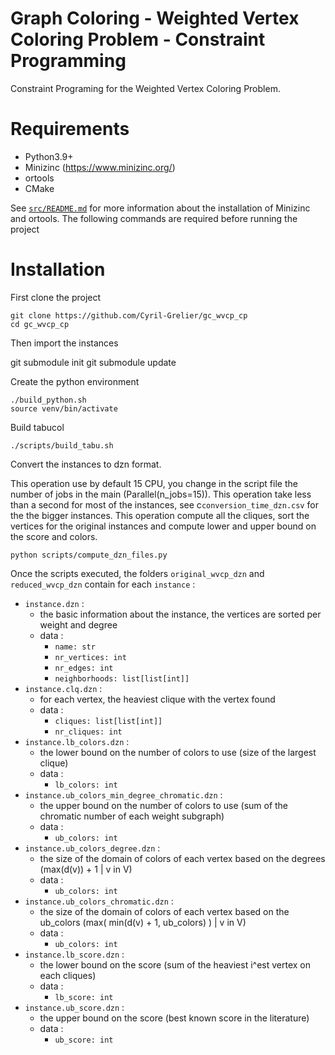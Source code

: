 # Graph Coloring - Weighted Vertex Coloring Problem - Constraint Programming

Constraint Programing for the Weighted Vertex Coloring Problem.

# Requirements

- Python3.9+
- Minizinc (https://www.minizinc.org/)
- ortools
- CMake

See [`src/README.md`](src/README.md) for more information about the installation of Minizinc and ortools.
The following commands are required before running the project

# Installation

First clone the project

    git clone https://github.com/Cyril-Grelier/gc_wvcp_cp
    cd gc_wvcp_cp

Then import the instances

git submodule init
git submodule update

Create the python environment

    ./build_python.sh
    source venv/bin/activate

Build tabucol

    ./scripts/build_tabu.sh

Convert the instances to dzn format.

This operation use by default 15 CPU,
you change in the script file the number of jobs in the main (Parallel(n_jobs=15)).
This operation take less than a second for most of the instances, see c`conversion_time_dzn.csv` for the the bigger instances.
This operation compute all the cliques, sort the vertices for the original instances and compute lower and upper bound on the score and colors.

    python scripts/compute_dzn_files.py

Once the scripts executed, the folders `original_wvcp_dzn` and `reduced_wvcp_dzn` contain for each `instance` :

- `instance.dzn` :
  - the basic information about the instance, the vertices are sorted per weight and degree
  - data :
    - `name: str`
    - `nr_vertices: int`
    - `nr_edges: int`
    - `neighborhoods: list[list[int]]`
- `instance.clq.dzn` :
  - for each vertex, the heaviest clique with the vertex found
  - data :
    - `cliques: list[list[int]]`
    - `nr_cliques: int`
- `instance.lb_colors.dzn` :
  - the lower bound on the number of colors to use (size of the largest clique)
  - data :
    - `lb_colors: int`
- `instance.ub_colors_min_degree_chromatic.dzn` :
  - the upper bound on the number of colors to use (sum of the chromatic number of each weight subgraph)
  - data :
    - `ub_colors: int`
- `instance.ub_colors_degree.dzn` :
  - the size of the domain of colors of each vertex based on the degrees (max(d(v)) + 1 | v in V)
  - data :
    - `ub_colors: int`
- `instance.ub_colors_chromatic.dzn` :
  - the size of the domain of colors of each vertex based on the ub_colors (max( min(d(v) + 1, ub_colors) ) | v in V)
  - data :
    - `ub_colors: int`
- `instance.lb_score.dzn` :
  - the lower bound on the score (sum of the heaviest i^est vertex on each cliques)
  - data :
    - `lb_score: int`
- `instance.ub_score.dzn` :
  - the upper bound on the score (best known score in the literature)
  - data :
    - `ub_score: int`
